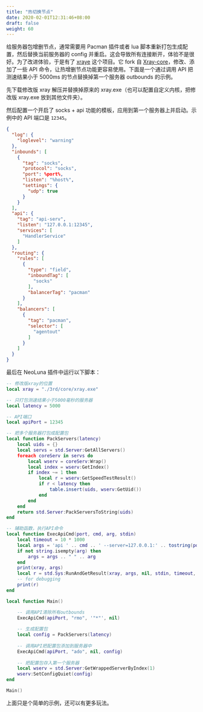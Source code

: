 ```yaml
---
title: "热切换节点"
date: 2020-02-01T12:31:46+08:00
draft: false
weight: 60
---
```


给服务器包增删节点，通常需要用 Pacman 插件或者 lua 脚本重新打包生成配置，然后替换当前服务器的 config 并重启。这会导致所有连接断开，体验不是很好。为了改进体验，于是有了 [xraye](https://github.com/vrnobody/xraye) 这个项目。它 fork 自 [Xray-core](https://github.com/xtls/xray-core)，修改、添加了一些 API 命令，让热增删节点功能更容易使用。下面是一个通过调用 API 把测速结果小于 5000ms 的节点替换掉第一个服务器 outbounds 的示例。  

先下载修改版 xray 解压并替换掉原来的 xray.exe（也可以配置自定义内核，把修改版 xray.exe 放到其他文件夹）。  
  
然后配置一个开启了 socks + api 功能的模板，应用到第一个服务器上并启动。示例中的 API 端口是 `12345`。  
```json
{
  "log": {
    "loglevel": "warning"
  },
  "inbounds": [
    {
      "tag": "socks",
      "protocol": "socks",
      "port": %port%,
      "listen": "%host%",
      "settings": {
        "udp": true
      }
    }
  ],
  "api": {
    "tag": "api-serv",
    "listen": "127.0.0.1:12345",
    "services": [
      "HandlerService"
    ]
  },
  "routing": {
    "rules": [
      {
        "type": "field",
        "inboundTag": [
          "socks"
        ],
        "balancerTag": "pacman"
      }
    ],
    "balancers": [
      {
        "tag": "pacman",
        "selector": [
          "agentout"
        ]
      }
    ]
  }
}
```

最后在 NeoLuna 插件中运行以下脚本：  
```lua
-- 修改版xray的位置
local xray = "./3rd/core/xray.exe"

-- 只打包测速结果小于5000毫秒的服务器
local latency = 5000

-- API端口
local apiPort = 12345

-- 把多个服务器打包成配置包
local function PackServers(latency)
    local uids = {}
    local servs = std.Server:GetAllServers()
    foreach coreServ in servs do
        local wserv = coreServ:Wrap()
        local index = wserv:GetIndex()
        if index ~= 1 then
            local r = wserv:GetSpeedTestResult() 
            if r < latency then
                table.insert(uids, wserv:GetUid())
            end
        end
    end
    return std.Server:PackServersToString(uids)
end

-- 辅助函数，执行API命令
local function ExecApiCmd(port, cmd, arg, stdin)
    local timeout = 10 * 1000
    local args = 'api ' .. cmd .. ' --server=127.0.0.1:' .. tostring(port)
    if not string.isempty(arg) then
        args = args .. " " .. arg
    end
    print(xray, args)
    local r = std.Sys:RunAndGetResult(xray, args, nil, stdin, timeout, nil, nil)
    -- for debugging
    print(r)
end

local function Main()

    -- 调用API清除所有outbounds
    ExecApiCmd(apiPort, "rmo", '"*"', nil)
    
    -- 生成配置包
    local config = PackServers(latency)
    
    -- 调用API把配置包添加到服务器中
    ExecApiCmd(apiPort, "ado", nil, config)
    
    -- 把配置包存入第一个服务器
    local wserv = std.Server:GetWrappedServerByIndex(1)
    wserv:SetConfigQuiet(config)
end

Main()
```
  
上面只是个简单的示例，还可以有更多玩法。  
